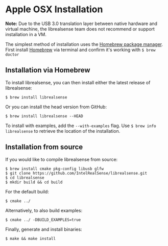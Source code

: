 # Apple OSX Installation  

**Note:** Due to the USB 3.0 translation layer between native hardware and virtual machine, the librealsense team does not recommend or support installation in a VM.

The simplest method of installation uses the [Homebrew package manager](http://brew.sh/). First install [Homebrew](http://brew.sh/) via terminal and confirm it's working with ```$ brew doctor```

## Installation via Homebrew

To install librealsense, you can then install either the latest release of librealsense:

    $ brew install librealsense

Or you can install the head version from GitHub:

    $ brew install librealsense --HEAD

To install with examples, add the ```--with-examples``` flag. Use ```$ brew info librealsense``` to retrieve the location of the installation.

## Installation from source

If you would like to compile librealsense from source:

    $ brew install cmake pkg-config libusb glfw
    $ git clone https://github.com/IntelRealSense/librealsense.git
    $ cd librealsense
    $ mkdir build && cd build

For the default build:

    $ cmake ../

Alternatively, to also build examples:

    $ cmake ../ -DBUILD_EXAMPLES=true

Finally, generate and install binaries:

    $ make && make install
